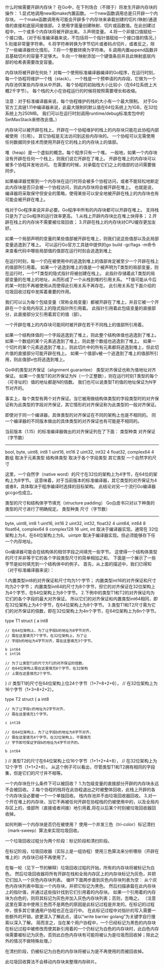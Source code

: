 什么时候需要开辟内存块？
在Go中，在下列场合（不限于）将发生开辟内存块的操作：
1.显式地调用new和make内置函数。 一个new函数调用总是只开辟一个内存块。 一个make函数调用有可能会开辟多个内存块来承载创建的切片/映射/通道值的直接和底层间接值部。
2.使用字面量创建映射、切片或函数值。在此创建过程中，一个或多个内存块将被开辟出来。
3.声明变量。
4.将一个非接口值赋给一个接口值。（对于标准编译器来说，不包括将一个指针值赋给一个接口值的情况。）
5.衔接非常量字符串。
6.将字符串转换为字节切片或者码点切片，或者反之，除了一些编译器优化情形。
7.将一个整数转换为字符串。
8.调用内置append函数并且基础切片的容量不足够大。
9.向一个映射添加一个键值条目并且此映射底层内部的哈希表需要改变容量。


内存块将被开辟在何处？
对每一个使用标准编译器编译的Go程序，在运行时刻，每一个协程将维护一个栈（stack）。 
一个栈是一个预申请的内存段，它做为一个内存池供某些内存块从中开辟。 
每个协程的初始栈大小比较小（在64位系统上大概2千字节）。 
每个栈的大小在协程运行的时候将按照需要增长和收缩。

注意：对于标准编译器来说，每个协程维护的栈的大小有一个最大限制。 
对于Go官方工具链1.11中编译器来说，此最大限制的默认值在64位系统上为1GB，在32位系统上为250MB。 
我们可以在运行时刻调用runtime/debug标准库包中的SetMaxStack来修改此值。）

内存块可以被开辟在栈上。开辟在一个协程维护的栈上的内存块只能在此协程内部被使用（引用）。 
其它协程是无法访问到这些内存块的。 一个协程可以无需使用任何数据同步技术而使用开辟在它的栈上的内存块上的值部。

堆（heap）是一个虚拟的概念。每个程序只有一个堆。 一般地，如果一个内存块没有开辟在任何一个栈上，则我们说它开辟在了堆上。
开辟在堆上的内存块可以被多个协程并发地访问。 在需要的时候，对承载在它们之上的值部的访问需要做同步。

如果编译器觉察到一个内存块在运行时将会被多个协程访问，或者不能轻松地断定此内存块是否只会被一个协程访问，则此内存块将会被开辟在堆上。 
也就是说，编译器将采取保守但安全的策略，使得某些可以安全地被开辟在栈上的内存块也有可能会被开辟在堆上。

栈对于Go程序来说并非必要。Go程序中所有的内存块都可以开辟在堆上。 支持栈只是为了让Go程序的运行效率更高。
1.从栈上开辟内存块比在堆上快得多；
2.开辟在栈上的内存块不需要被垃圾回收；
3.开辟在栈上的内存块对CPU缓存更加友好。

如果一个局部声明的变量的某些值部被开辟在堆上，则我们说这些值部以及此局部变量逃逸到了堆上。
可以运行Go官方工具链中提供的go build -gcflags -m命令来查看代码中哪些局部值的值部在运行时刻会逃逸到堆上


在运行时刻，每一个仍在被使用中的逃逸到堆上的值部肯定被至少一个开辟在栈上的值部所引用着。 
如果一个逃逸到堆上的值是一个被声明为T类型的局部变量，则在运行时，一个*T类型的隐式指针将被创建在栈上。 
此指针存储着此T类型的局部变量的在堆上的地址，从而形成了一个从栈到堆的引用关系。
*T值可能从今后的某一时刻不再被使用从而使得此引用关系不再存在。 此引用关系在下面介绍的垃圾回收过程中发挥着重要的作用。

我们可以认为每个包级变量（常称全局变量）都被开辟在了堆上，并且它被一个开辟在一个全局内存区上的隐式指针所引用着。
此指针引用着此包级变量的直接部分，此直接部分又引用着其它的值（部）。

一个开辟在堆上的内存块可能同时被开辟在若干不同栈上的值部所引用着。

如果一个结构体值的一个字段逃逸到了堆上，则此整个结构体值也逃逸到了堆上。
如果一个数组的某个元素逃逸到了堆上，则此整个数组也逃逸到了堆上。
如果一个切片的某个元素逃逸到了堆上，则此切片中的所有元素都将逃逸到堆上，但此切片值的直接部分可能开辟在栈上。
如果一个值部v被一个逃逸到了堆上的值部所引用，则此值部v也将逃逸到堆上。



Go中的类型对齐保证（alignment guarantee）
类型对齐保证也称为值地址对齐保证。 如果一个类型T的对齐保证为N（一个正整数），则在运行时刻T类型的每个（可寻址的）值的地址都是N的倍数。 我们也可以说类型T的值的地址保证为N字节对齐的。

事实上，每个类型有两个对齐保证。当它被用做结构体类型的字段类型时的对齐保证称为此类型的字段对齐保证，其它情形的对齐保证称为此类型的一般对齐保证。

即使对于同一个编译器，具体类型的对齐保证在不同的架构上也是不相同的。
同一个编译器的不同版本做出的具体类型的对齐保证也有可能是不相同的。

当前版本（1.15）的标准编译器做出的对齐保证列在了下面：
类型种类                   对齐保证（字节数）
------                    ------
bool, byte, uint8, int8   1
uint16, int16             2
uint32, int32             4
float32, complex64        4
数组                       取决于元素类型
结构体类型                  取决于各个字段类型
其它类型                    一个自然字的尺寸


这里，一个自然字（native word）的尺寸在32位的架构上为4字节，在64位的架构上为8字节。
这意味着，对于当前版本的标准编译器，其它类型的对齐保证为4或者8，具体取决于程序编译时选择的目标架构。 此结论对另一个流行Go编译器gccgo也成立。


类型的尺寸和结构体字节填充（structure padding）
Go白皮书只对以下种类的类型的尺寸进行了明确规定。
类型种类                  尺寸（字节数）
------                   ------
byte, uint8, int8        1
uint16, int16            2
uint32, int32, float32   4
uint64, int64            8
float64, complex64       8
complex128               16
uint, int                取决于编译器实现。通常在 32位架构上为4，在64位架构上为8。
uintptr                  取决于编译器实现。但必须能够存下任一个内存地址。


Go编译器可能会在结构体的相邻字段之间填充一些字节。 这使得一个结构体类型的尺寸并非等于它的各个字段类型尺寸的简单相加之和。
下面是一个展示了一些字节是如何填充到一个结构体中的例子。
首先，从上面的描述中，我们已得知（对于标准编译器来说）：

1.内置类型int8的对齐保证和尺寸均为1个字节； 内置类型int16的对齐保证和尺寸均为2个字节； 内置类型int64的尺寸为8个字节，但它的对齐保证在32位架构上为4个字节，在64位架构上为8个字节。
2.下例中的类型T1和T2的对齐保证均为它们的各个字段的最大对齐保证。 所以它们的对齐保证和内置类型int64相同，即在32位架构上为4个字节，在64位架构上为8个字节。
3.类型T1和T2尺寸需为它们的对齐保证的倍数，即在32位架构上为4n个字节，在64位架构上为8n个字节。

type T1 struct {
a int8

    // 在64位架构上，为了让字段b的地址为8字节对齐，
    // 需在这里填充7个字节。在32位架构上，为了让
    // 字段b的地址为4字节对齐，需在这里填充3个字节。

    b int64
    c int16

    // 为了让类型T1的尺寸为T1的对齐保证的倍数，
    // 在64位架构上需在这里填充6个字节，在32架构
    // 上需在这里填充2个字节。
}
// 类型T1的尺寸在64位架构上位24个字节（1+7+8+2+6），
// 在32位架构上为16个字节（1+3+8+2+2）。

type T2 struct {
a int8

    // 为了让字段c的地址为2字节对齐，
    // 需在这里填充1个字节。

    c int16

    // 在64位架构上，为了让字段b的地址为8字节对齐，
    // 需在这里填充4个字节。在32位架构上，不需填充
    // 字节即可保证字段b的地址为4字节对齐的。

    b int64
}
// 类型T2的尺寸在64位架构上位16个字节（1+1+2+4+8），
// 在32位架构上为12个字节（1+1+2+8）。
从这个例子可以看出，尽管类型T1和T2拥有相同的字段集，但是它们的尺寸并不相等。


一个内存块在什么条件下可以被回收？
1.为包级变量的直接部分开辟的内存块永远不会被回收。
2.每个协程的栈将在此协程退出之时被整体回收，此栈上开辟的各个内存块没必要被一个一个单独回收。 栈内存池并不由垃圾回收器回收。
3.对一个开在堆上的内存块，当它不再被任何开辟在协程栈的仍被使用中的，以及全局内存区上的，值部所（直接或者间接）地引用着,将在以后某个时刻被垃圾回收器回收掉。




如何判断一个内存块是否仍在被使用？
使用一个并发三色（tri-color）标记清扫（mark-sweep）算法来实现垃圾回收。

一个垃圾回收过程分为两个阶段：标记阶段和清扫阶段。

在标记阶段，垃圾回收器（实际上是一组协程）使用三色算法来分析哪些（开辟在堆上的）内存块已经不再使用了。

在每一轮（见下一节的解释）垃圾回收过程的开始，所有的内存块将被标记为白色。
然后垃圾回收器将所有开辟在栈和全局内存区上的内存块标记为灰色，并把它们加入一个灰色内存块列表。
循环下面两步直到灰色内存块列表为空：
从个灰色内存块列表中取出一个内存块，并把它标记为黑色。
然后扫描承载在此内存块上的指针值，并通过这些指针找到它们引用着的内存块。 如果一个引用着的内存块为白色的，则将其标记为灰色并加入灰色内存块列表；否则，忽略之。
（注意这里在算法中使用三色而不是两色的原因是此标记过程是并发的。在标记的过程中，很多其它普通用户协程也正在运行中。 在此标记过程中对指针的写入需要一些额外的开销，欲更深入了解此点，请以“write barrier golang”为关键字自行搜索以深入了解。 简而言之，当在某个用户协程中，一个已经标记为黑色的内存块在标记过程中被修改而使其新引用着的一个仍标记为白色的内存块时，此白色内存块需要被标记为灰色，否则此白色内存块有可能将被认为是垃圾而回收掉；除此之外的情况不做特殊处理。）

在清扫阶段，仍被标记为白色的内存块将被认为是不再使用的而被回收掉。

此垃圾回收算法不会移动内存块来整理内存碎片。
